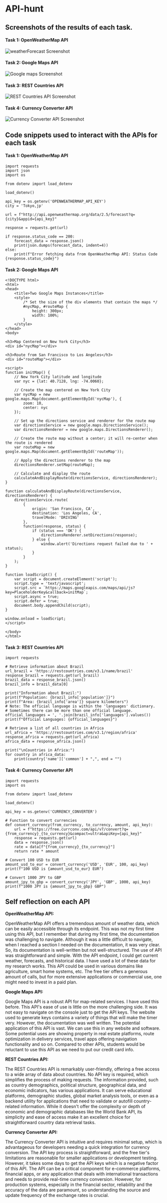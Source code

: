 # API-hunt

## Screenshots of the results of each task.

#### Task 1: OpenWeatherMap API
![weatherForecast Screenshot](https://github.com/rishav-karanjit/API-hunt/blob/main/outputs/weatherForecast.png)

#### Task 2: Google Maps API

![Google maps Screenshot](https://github.com/rishav-karanjit/API-hunt/blob/main/outputs/GoogleMaps.png)

#### Task 3: REST Countries API

![REST Countries API Screenshot](https://github.com/rishav-karanjit/API-hunt/blob/main/outputs/RESTCountriesAPI.png)

#### Task 4: Currency Converter API

![Currency Converter API Screenshot](https://github.com/rishav-karanjit/API-hunt/blob/main/outputs/CurrencyConverterAPI.png)

## Code snippets used to interact with the APIs for each task

#### Task 1: OpenWeatherMap API

```
import requests
import json
import os

from dotenv import load_dotenv

load_dotenv()

api_key = os.getenv('OPENWEATHERMAP_API_KEY')
city = 'Tokyo,jp'

url = f"http://api.openweathermap.org/data/2.5/forecast?q={city}&appid={api_key}"

response = requests.get(url)

if response.status_code == 200:
    forecast_data = response.json()
    print(json.dumps(forecast_data, indent=4))
else:
    print(f"Error fetching data from OpenWeatherMap API: Status Code {response.status_code}")
```
#### Task 2: Google Maps API
```
<!DOCTYPE html>
<html>
<head>
    <title>Two Google Maps Instances</title>
    <style>
        /* Set the size of the div elements that contain the maps */
        #nycMap, #routeMap {
            height: 300px;
            width: 100%;
        }
    </style>
</head>
<body>

<h3>Map Centered on New York City</h3>
<div id="nycMap"></div>

<h3>Route from San Francisco to Los Angeles</h3>
<div id="routeMap"></div>

<script>
function initMap() {
    // New York City latitude and longitude
    var nyc = {lat: 40.7128, lng: -74.0060};

    // Create the map centered on New York City
    var nycMap = new google.maps.Map(document.getElementById('nycMap'), {
        zoom: 10,
        center: nyc
    });

    // Set up the directions service and renderer for the route map
    var directionsService = new google.maps.DirectionsService();
    var directionsRenderer = new google.maps.DirectionsRenderer();

    // Create the route map without a center; it will re-center when the route is rendered
    var routeMap = new google.maps.Map(document.getElementById('routeMap'));

    // Apply the directions renderer to the map
    directionsRenderer.setMap(routeMap);

    // Calculate and display the route
    calculateAndDisplayRoute(directionsService, directionsRenderer);
}

function calculateAndDisplayRoute(directionsService, directionsRenderer) {
    directionsService.route(
        {
            origin: 'San Francisco, CA',
            destination: 'Los Angeles, CA',
            travelMode: 'DRIVING'
        },
        function(response, status) {
            if (status === 'OK') {
                directionsRenderer.setDirections(response);
            } else {
                window.alert('Directions request failed due to ' + status);
            }
        }
    );
}

function loadScript() {
    var script = document.createElement('script');
    script.type = 'text/javascript';
    script.src = `https://maps.googleapis.com/maps/api/js?key=PlaceholderKey&callback=initMap`;
    script.async = true;
    script.defer = true;
    document.body.appendChild(script);
}

window.onload = loadScript;
</script>

</body>
</html>

```
#### Task 3: REST Countries API
```
import requests

# Retrieve information about Brazil
url_brazil = 'https://restcountries.com/v3.1/name/brazil'
response_brazil = requests.get(url_brazil)
brazil_data = response_brazil.json()
brazil_info = brazil_data[0]

print("Information about Brazil:")
print(f"Population: {brazil_info['population']}")
print(f"Area: {brazil_info['area']} square kilometers")
# Note: The official language is within the 'languages' dictionary.
# Sometimes there can be more than one official language.
official_languages = ', '.join(brazil_info['languages'].values())
print(f"Official Languages: {official_languages}")

# Retrieve a list of all countries in Africa
url_africa = 'https://restcountries.com/v3.1/region/africa'
response_africa = requests.get(url_africa)
africa_data = response_africa.json()

print("\nCountries in Africa:")
for country in africa_data:
    print(country['name']['common'] + ",", end = "")

```
#### Task 4: Currency Converter API
```
import requests
import os

from dotenv import load_dotenv

load_dotenv()

api_key = os.getenv('CURRENCY_CONVERTER')

# Function to convert currencies
def convert_currency(from_currency, to_currency, amount, api_key):
    url = f"https://free.currconv.com/api/v7/convert?q={from_currency}_{to_currency}&compact=ultra&apiKey={api_key}"
    response = requests.get(url)
    data = response.json()
    rate = data[f"{from_currency}_{to_currency}"]
    return rate * amount

# Convert 100 USD to EUR
amount_usd_to_eur = convert_currency('USD', 'EUR', 100, api_key)
print(f"100 USD is {amount_usd_to_eur} EUR")

# Convert 1000 JPY to GBP
amount_jpy_to_gbp = convert_currency('JPY', 'GBP', 1000, api_key)
print(f"1000 JPY is {amount_jpy_to_gbp} GBP")
```

## Self reflection on each API

**OpenWeatherMap API:**

OpenWeatherMap API offers a tremendous amount of weather data, which can be easily accessible through its endpoint. This was not my first time using this API, but I remember that during my first time, the documentation was challenging to navigate. Although it was a little difficult to navigate, when I reached a section I needed on the documentation, it was very clear. So, its documentation is well-written but not well-structured. The use of API was straightforward and simple. With the API endpoint, I could get current weather, forecasts, and historical data. I have used a lot of these data for my research works. This API could be used in various domains like agriculture, smart home systems, etc. The free tier offers a generous amount of calls, but for more extensive applications or commercial use, one might need to invest in a paid plan.

**Google Maps API:**

Google Maps API is a robust API for map-related services. I have used this before. This API's ease of use is little on the more challenging side. It was not easy to navigate on the console just to get the API keys. The website used to generate keys contains a variety of things that will make the timer very. However, the documentation was well written. The potential application of this API is vast. We can use this in any website and software. Some potential uses are showing property in real estate platforms, route optimization in delivery services, travel apps offering navigation functionality and so on. Compared to other APIs, students would be reluctant to use this API as we need to put our credit card info.

**REST Countries API:**

The REST Countries API is remarkably user-friendly, offering a free access to a wide array of data about countries. No API key is required, which simplifies the process of making requests. The information provided, such as country demographics, political structure, geographical data, and economic indicators, has various applications. It can serve educational platforms, demographic studies, global market analysis tools, or even as a backend utility for applications that need to validate or autofill country-related information. While it doesn't offer the complexity or depth of economic and demographic databases like the World Bank API, its simplicity and ease of access make it an excellent choice for straightforward country data retrieval tasks.

**Currency Converter API:**

The Currency Converter API is intuitive and requires minimal setup, which is advantageous for developers needing a quick integration for currency conversion. The API key process is straightforward, and the free tier's limitations are reasonable for smaller applications or development testing. However, it takes some days to get the API keys which is a negative factor of this API. The API can be a critical component for e-commerce platforms, financial apps, or any application that deals with international transactions and needs to provide real-time currency conversion. However, for production systems, especially in the financial sector, reliability and the accuracy of the data are paramount, so understanding the source and update frequency of the exchange rates is crucial.